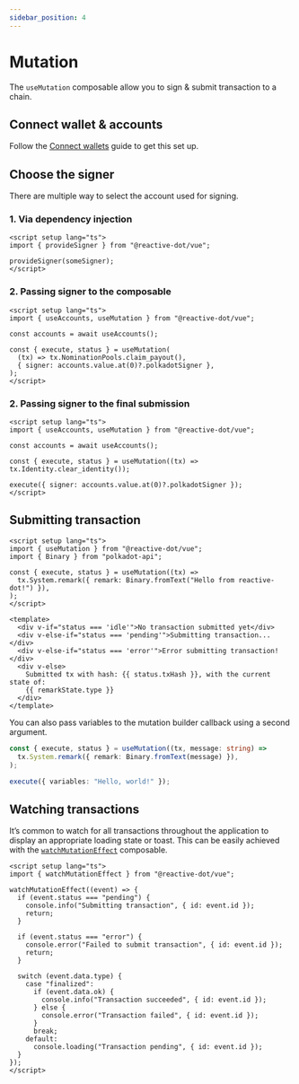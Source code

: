 ```yaml
---
sidebar_position: 4
---
```


# Mutation

The `useMutation` composable allow you to sign & submit transaction to a chain.

## Connect wallet & accounts

Follow the [Connect wallets](./connect-wallets.mdx) guide to get this set up.

## Choose the signer

There are multiple way to select the account used for signing.

### 1. Via dependency injection

```vue
<script setup lang="ts">
import { provideSigner } from "@reactive-dot/vue";

provideSigner(someSigner);
</script>
```

### 2. Passing signer to the composable

```vue
<script setup lang="ts">
import { useAccounts, useMutation } from "@reactive-dot/vue";

const accounts = await useAccounts();

const { execute, status } = useMutation(
  (tx) => tx.NominationPools.claim_payout(),
  { signer: accounts.value.at(0)?.polkadotSigner },
);
</script>
```

### 2. Passing signer to the final submission

```vue
<script setup lang="ts">
import { useAccounts, useMutation } from "@reactive-dot/vue";

const accounts = await useAccounts();

const { execute, status } = useMutation((tx) => tx.Identity.clear_identity());

execute({ signer: accounts.value.at(0)?.polkadotSigner });
</script>
```

## Submitting transaction

```vue
<script setup lang="ts">
import { useMutation } from "@reactive-dot/vue";
import { Binary } from "polkadot-api";

const { execute, status } = useMutation((tx) =>
  tx.System.remark({ remark: Binary.fromText("Hello from reactive-dot!") }),
);
</script>

<template>
  <div v-if="status === 'idle'">No transaction submitted yet</div>
  <div v-else-if="status === 'pending'">Submitting transaction...</div>
  <div v-else-if="status === 'error'">Error submitting transaction!</div>
  <div v-else>
    Submitted tx with hash: {{ status.txHash }}, with the current state of:
    {{ remarkState.type }}
  </div>
</template>
```

You can also pass variables to the mutation builder callback using a second argument.

```ts
const { execute, status } = useMutation((tx, message: string) =>
  tx.System.remark({ remark: Binary.fromText(message) }),
);

execute({ variables: "Hello, world!" });
```

## Watching transactions

It’s common to watch for all transactions throughout the application to display an appropriate loading state or toast. This can be easily achieved with the [`watchMutationEffect`](/api/vue/function/watchMutationEffect) composable.

```vue
<script setup lang="ts">
import { watchMutationEffect } from "@reactive-dot/vue";

watchMutationEffect((event) => {
  if (event.status === "pending") {
    console.info("Submitting transaction", { id: event.id });
    return;
  }

  if (event.status === "error") {
    console.error("Failed to submit transaction", { id: event.id });
    return;
  }

  switch (event.data.type) {
    case "finalized":
      if (event.data.ok) {
        console.info("Transaction succeeded", { id: event.id });
      } else {
        console.error("Transaction failed", { id: event.id });
      }
      break;
    default:
      console.loading("Transaction pending", { id: event.id });
  }
});
</script>
```
